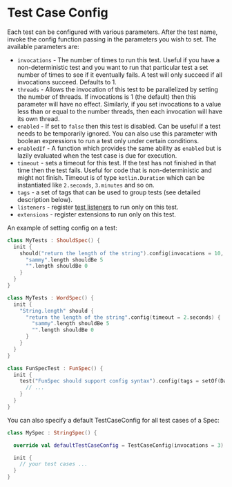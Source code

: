 Test Case Config
================


Each test can be configured with various parameters. After the test name, invoke the config function
 passing in the parameters you wish to set. The available parameters are:


* `invocations` - The number of times to run this test. Useful if you have a non-deterministic test and you want to run that particular test a set number of times to see if it eventually fails. A test will only succeed if all invocations succeed. Defaults to 1.
* `threads` - Allows the invocation of this test to be parallelized by setting the number of threads. If invocations is 1 (the default) then this parameter will have no effect. Similarly, if you set invocations to a value less than or equal to the number threads, then each invocation will have its own thread.
* `enabled` - If set to `false` then this test is disabled. Can be useful if a test needs to be temporarily ignored. You can also use this parameter with boolean expressions to run a test only under certain conditions.
* `enabledIf` - A function which provides the same ability as `enabled` but is lazily evaluated when the test case is due for execution.
* `timeout` - sets a timeout for this test. If the test has not finished in that time then the test fails. Useful for code that is non-deterministic and might not finish. Timeout is of type `kotlin.Duration` which can be instantiated like `2.seconds`, `3.minutes` and so on.
* `tags` - a set of tags that can be used to group tests (see detailed description below).
* `listeners` - register [test listeners](listeners.md) to run only on this test.
* `extensions` - register extensions to run only on this test.

An example of setting config on a test:

```kotlin
class MyTests : ShouldSpec() {
  init {
    should("return the length of the string").config(invocations = 10, threads = 2) {
      "sammy".length shouldBe 5
      "".length shouldBe 0
    }
  }
}
```


```kotlin
class MyTests : WordSpec() {
  init {
    "String.length" should {
      "return the length of the string".config(timeout = 2.seconds) {
        "sammy".length shouldBe 5
        "".length shouldBe 0
      }
    }
  }
}
```

```kotlin
class FunSpecTest : FunSpec() {
  init {
    test("FunSpec should support config syntax").config(tags = setOf(Database, Linux)) {
      // ...
    }
  }
}
```

You can also specify a default TestCaseConfig for all test cases of a Spec:

```kotlin
class MySpec : StringSpec() {

  override val defaultTestCaseConfig = TestCaseConfig(invocations = 3)

  init {
    // your test cases ...
  }
}
```

